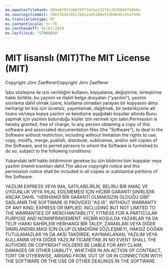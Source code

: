 ```yaml
---
ms.openlocfilehash: d99e6f91fa6bf97f3afee1327bc263580476868a
ms.sourcegitcommit: 24b1f6decbb17bb22a45166e5fdb0845c65af498
ms.translationtype: MT
ms.contentlocale: tr-TR
ms.lasthandoff: 03/01/2019
ms.locfileid: "57068010"
---
```

<a name="the-mit-license-mit"></a><span data-ttu-id="0dfc0-101">MIT lisanslı (MIT)</span><span class="sxs-lookup"><span data-stu-id="0dfc0-101">The MIT License (MIT)</span></span>
=====================

<span data-ttu-id="0dfc0-102">Copyright Jörn Zaefferer</span><span class="sxs-lookup"><span data-stu-id="0dfc0-102">Copyright Jörn Zaefferer</span></span>

<span data-ttu-id="0dfc0-103">İşbu sözleşme ile izni verildiğini kullanın, kopyalama, değiştirme, birleştirme hakkı birlikte, bu yazılım ve ilişkili belge dosyaları ("yazılım"), yazılım sınırlama dahil olmak üzere, kısıtlama olmadan yarayan bir kopyasını alma herhangi bir kişi için ücretsiz, yayımlamak, dağıtmak, bir tedarikçisine alt lisans ve/veya kopya yazılım ve kendisine aşağıdaki koşullar altında Bunu yapmak için yazılımı bulunduğu kişiler izin vermek için satın:</span><span class="sxs-lookup"><span data-stu-id="0dfc0-103">Permission is hereby granted, free of charge, to any person obtaining a copy of this software and associated documentation files (the "Software"), to deal in the Software without restriction, including without limitation the rights to use, copy, modify, merge, publish, distribute, sublicense, and/or sell copies of the Software, and to permit persons to whom the Software is furnished to do so, subject to the following conditions:</span></span>

<span data-ttu-id="0dfc0-104">Yukarıdaki telif hakkı bildiriminin gerekse bu izin bildirimi tüm kopyalar veya yazılım önemli kısımları dahil.</span><span class="sxs-lookup"><span data-stu-id="0dfc0-104">The above copyright notice and this permission notice shall be included in all copies or substantial portions of the Software.</span></span>

<span data-ttu-id="0dfc0-105">YAZILIM EXPRESS VEYA İMA, SATILABİLİRLİK, BELİRLİ BİR AMAÇ VE UYGUNLUK VEYA İHLAL EDİLMEMESİ İÇİN HİÇBİR GARANTİ SINIRLIDIR ANCAK DAHİL "HERHANGİ BİR GARANTİ OLMAKSIZIN OLDUĞU GİBİ" SAĞLANIR.</span><span class="sxs-lookup"><span data-stu-id="0dfc0-105">THE SOFTWARE IS PROVIDED "AS IS", WITHOUT WARRANTY OF ANY KIND, EXPRESS OR IMPLIED, INCLUDING BUT NOT LIMITED TO THE WARRANTIES OF MERCHANTABILITY, FITNESS FOR A PARTICULAR PURPOSE AND NONINFRINGEMENT.</span></span> <span data-ttu-id="0dfc0-106">HİÇBİR KOŞULDA YAZARLAR YA DA TELİF HAKKI SAHİPLERİ HERHANGİ BİR TALEP, ZARARLARI VEYA DİĞER SINIRLANDIRILMASI İÇİN OLUP OLMADIĞINI SÖZLEŞMEYİ, HAKSIZ DOĞAN TUTULAMAZLAR YA DA AKSİ TAKDİRDE, KAYNAKLANAN, YAZILIM VEYA KULLANIMI VEYA DİĞER YAZILIM TİCARETİNE.</span><span class="sxs-lookup"><span data-stu-id="0dfc0-106">IN NO EVENT SHALL THE AUTHORS OR COPYRIGHT HOLDERS BE LIABLE FOR ANY CLAIM, DAMAGES OR OTHER LIABILITY, WHETHER IN AN ACTION OF CONTRACT, TORT OR OTHERWISE, ARISING FROM, OUT OF OR IN CONNECTION WITH THE SOFTWARE OR THE USE OR OTHER DEALINGS IN THE SOFTWARE.</span></span>
